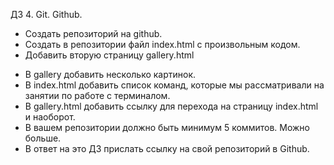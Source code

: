 ДЗ 4. Git. Github.

+ Создать репозиторий на github.
+ Создать в репозитории файл index.html с произвольным кодом.
+ Добавить вторую страницу gallery.html
- В gallery добавить несколько картинок.
- В index.html добавить список команд, которые мы рассматривали на занятии по работе с терминалом.
- В gallery.html добавить ссылку для перехода на страницу index.html и наоборот.
- В вашем репозитории должно быть минимум 5 коммитов. Можно больше.
- В ответ на это ДЗ прислать ссылку на свой репозиторий в Github.